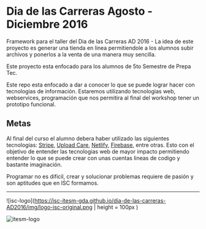# Dia de las Carreras Agosto - Diciembre 2016

Framework para el taller del Dia de las Carreras AD 2016 - La idea de este proyecto es generar una tienda en linea permitiendole a los alumnos subir archivos y ponerlos a la venta de una manera muy sencilla.

Este proyecto esta enfocado para los alumnos de 5to Semestre de Prepa Tec.

Este repo esta enfocado a dar a conocer lo que se puede lograr hacer con tecnologias de información. Estaremos utilizando tecnologias web, webservices, programación que nos permitira al final del workshop tener un prototipo funcional.

## Metas

Al final del curso el alumno debera haber utilizado las siguientes tecnologias: [Stripe](https://stripe.com/), [Upload Care](https://uploadcare.com/), [Netlify](https://www.netlify.com/), [Firebase](https://firebase.google.com/), entre otras. Esto con el objetivo de entender las tecnologias web de mayor impacto permitiendo entender lo que se puede crear con unas cuentas lineas de codigo y bastante imaginación.

Programar no es dificil, crear y solucionar problemas requiere de pasión y son aptitudes que en ISC formamos.


- - -

![isc-logo](https://isc-itesm-gda.github.io/dia-de-las-carreras-AD2016/img/logo-isc-original.png  | height = 100px )

![itesm-logo](http://www.itesm.mx/wps/wcm/connect/7bcac8804510f9c4b5effda191aa833f/2/Logo.jpg?MOD=AJPERES&CACHEID=7bcac8804510f9c4b5effda191aa833f/2)
